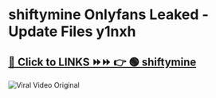 
 # shiftymine Onlyfans Leaked - Update Files y1nxh

## <h2><a href="https://clipsfans.com/shiftymine&ref=git">🔗 Click to LINKS ⏩⏩ 👉 🟢 shiftymine </a></h2>

<a href="https://clipsfans.com/shiftymine&ref=git" rel="nofollow" data-target="animated-image.originalLink"><img src="https://i.ibb.co.com/xMMVF88/686577567.gif" alt="Viral Video Original" style="max-width: 100%; display: inline-block;" data-target="animated-image.originalImage"></a>

